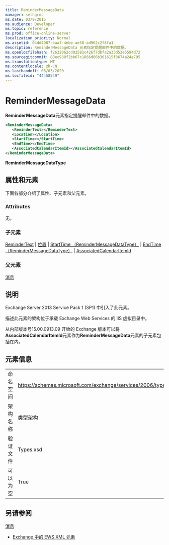 ```yaml
---
title: ReminderMessageData
manager: sethgros
ms.date: 03/9/2015
ms.audience: Developer
ms.topic: reference
ms.prod: office-online-server
localization_priority: Normal
ms.assetid: 04dd4987-baaf-4ebe-ae58-ad962c2f8fa1
description: ReminderMessageData 元素指定提醒邮件中的数据。
ms.openlocfilehash: f2632062cd02581c426f7dbfa2a33d53e5594d72
ms.sourcegitcommit: 88ec988f2bb67c1866d06b361615f3674a24e795
ms.translationtype: MT
ms.contentlocale: zh-CN
ms.lasthandoff: 06/03/2020
ms.locfileid: "44458549"
---
```

# <a name="remindermessagedata"></a>ReminderMessageData

**ReminderMessageData**元素指定提醒邮件中的数据。 
  
```XML
<ReminderMessageData>
   <ReminderText></ReminderText>
   <Location></Location>
   <StartTime></StartTime>
   <EndTime></EndTime>
   <AssociatedCalendarItemId></AssociatedCalendarItemId>
</ReminderMessageData>

```

 **ReminderMessageDataType**
## <a name="attributes-and-elements"></a>属性和元素

下面各部分介绍了属性、子元素和父元素。
  
### <a name="attributes"></a>Attributes

无。
  
### <a name="child-elements"></a>子元素

[ReminderText](remindertext.md)  | [位置](location.md)  | [StartTime （ReminderMessageDataType）](starttime-remindermessagedatatype.md)  | [EndTime （ReminderMessageDataType）](endtime-remindermessagedatatype.md)  | [AssociatedCalendarItemId](associatedcalendaritemid.md)
  
### <a name="parent-elements"></a>父元素

[消息](message-ex15websvcsotherref.md)
  
## <a name="remarks"></a>说明

Exchange Server 2013 Service Pack 1 (SP1) 中引入了此元素。
  
描述此元素的架构位于承载 Exchange Web Services 的 IIS 虚拟目录中。
  
从内部版本号15.00.0913.09 开始的 Exchange 版本可以将**AssociatedCalendarItemId**元素作为**ReminderMessageData**元素的子元素包括在内。 
  
## <a name="element-information"></a>元素信息

|||
|:-----|:-----|
|命名空间  <br/> |https://schemas.microsoft.com/exchange/services/2006/types  <br/> |
|架构名称  <br/> |类型架构  <br/> |
|验证文件  <br/> |Types.xsd  <br/> |
|可以为空  <br/> |True  <br/> |
   
## <a name="see-also"></a>另请参阅



[消息](message-ex15websvcsotherref.md)


- [Exchange 中的 EWS XML 元素](ews-xml-elements-in-exchange.md)

